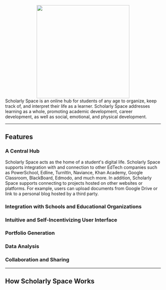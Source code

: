 <center><img src="http://www.scholarly.space/lib/logos/final_bubble.png" width="300px"></center>
Scholarly Space is an online hub for students of any age to organize, keep track of, and interpret their life as a learner. Scholarly Space addresses learning as a whole, promoting academic development, career development, as well as social, emotional, and physical development.

---
<h2><strong>Features</strong></h2>
<h3>A Central Hub</h3>
Scholarly Space acts as the home of a student's digital life. Scholarly Space supports integration with and connection to other EdTech companies such as PowerSchool, Edline, TurnItIn, Naviance, Khan Academy, Google Classroom, BlackBoard, Edmodo, and much more. In addition, Scholarly Space supports connecting to projects hosted on other websites or platforms. For example, users can upload documents from Google Drive or link to a personal blog hosted by a third party.

<h3>Integration with Schools and Educational Organizations</h3> 

<h3>Intuitive and Self-Incentivizing User Interface</h3> 

<h3>Portfolio Generation</h3> 

<h3>Data Analysis</h3> 

<h3>Collaboration and Sharing</h3> 

---

<h2><strong>How Scholarly Space Works</strong></h2>